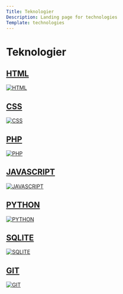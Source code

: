 ```yaml
---
Title: Teknologier
Description: Landing page for technologies
Template: technologies
---
```


Teknologier
=========

<div class="tech-box html">
    <a href="technology/html">
        <h2>HTML</h2>
        <img src="%base_url%/assets/img/html.jpg" alt="HTML">
    </a>
</div>

<div class="tech-box css">
    <a href="technology/css">
        <h2>CSS</h2>
        <img src="%base_url%/assets/img/css.jpg" alt="CSS">
    </a>
</div>

<div class="tech-box php">
    <a href="technology/php">
        <h2>PHP</h2>
        <img src="%base_url%/assets/img/php.jpg" alt="PHP">
    </a>
</div>

<div class="tech-box javascript">
    <a href="technology/javascript">
        <h2>JAVASCRIPT</h2>
        <img src="%base_url%/assets/img/js.jpg" alt="JAVASCRIPT">
    </a>
</div>

<div class="tech-box python">
    <a href="technology/python">
        <h2>PYTHON</h2>
        <img src="%base_url%/assets/img/python.jpg" alt="PYTHON">
    </a>
</div>

<div class="tech-box sqlite">
    <a href="technology/sqlite">
        <h2>SQLITE</h2>
        <img src="%base_url%/assets/img/sqlite.jpg" alt="SQLITE">
    </a>
</div>

<div class="tech-box git">
    <a href="technology/git">
        <h2>GIT</h2>
        <img src="%base_url%/assets/img/git.jpg" alt="GIT">
    </a>
</div>